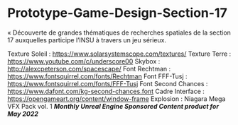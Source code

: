 # Prototype-Game-Design-Section-17
« Découverte de grandes thématiques de recherches spatiales de la section 17 auxquelles participe l’INSU à travers un jeu sérieux.


Texture Soleil : https://www.solarsystemscope.com/textures/
Texture Terre : https://www.youtube.com/c/underscore00
Skybox : http://alexcpeterson.com/spacescape/
Font Rechtman : https://www.fontsquirrel.com/fonts/Rechtman
Font FFF-Tusj : https://www.fontsquirrel.com/fonts/FFF-Tusj
Font Second Chances : https://www.dafont.com/kg-second-chances.font
Cadre Interface : https://opengameart.org/content/window-frame
Explosion : Niagara Mega VFX Pack vol. 1 ***Monthly Unreal Engine Sponsored Content product for May 2022***